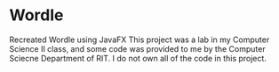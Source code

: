 # Wordle
Recreated Wordle using JavaFX
This project was a lab in my Computer Science II class, and some code was provided to me by the Computer Sciecne Department of RIT. I do not own all of the code in this project. 
